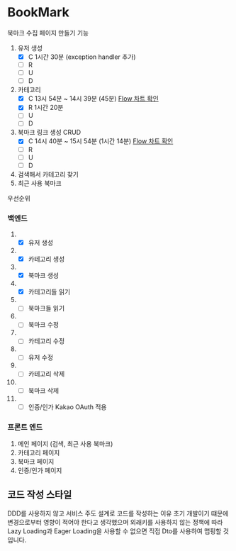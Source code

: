 # BookMark

북마크 수집 페이지 만들기
기능
1. 유저 생성
   - [X] C 1시간 30분 (exception handler 추가)
   - [ ] R 
   - [ ] U
   - [ ] D
1. 카테고리 
   - [X] C 13시 54분 ~ 14시 39분 (45분) [Flow 차트 확인](./DetailWork/CreateCategory.md)
   - [X] R 1시간 20분
   - [ ] U
   - [ ] D
2.  북마크 링크 생성 CRUD
    - [x] C 14시 40분 ~ 15시 54분 (1시간 14분) [Flow 차트 확인](./DetailWork/CreateBookmark.md)
    - [ ] R
    - [ ] U
    - [ ] D
3. 검색해서 카테고리 찾기
4. 최근 사용 북마크

우선순위
### 백엔드
1. - [x] 유저 생성
2. - [x] 카테고리 생성
3. - [x] 북마크 생성
4. - [x] 카테고리들 읽기
5. - [ ] 북마크들 읽기
6. - [ ] 북마크 수정
7. - [ ] 카테고리 수정
8. - [ ] 유저 수정
9. - [ ] 카테고리 삭제
10. - [ ] 북마크 삭제
11. - [ ] 인증/인가 Kakao OAuth 적용

### 프론트 엔드
1. 메인 페이지 (검색, 최근 사용 북마크)
2. 카테고리 페이지
3. 북마크 페이지
4. 인증/인가 페이지
 
## 코드 작성 스타일

DDD를 사용하지 않고 서비스 주도 설계로 코드를 작성하는 이유
초기 개발이기 떄문에 변경으로부터 영향이 적어야 한다고 생각했으며 
외래키를 사용하지 않는 정책에 따라 Lazy Loading과 Eager Loading을 사용할 수 없으면 직접 Dto를 사용하여 맵핑할 것입니다.



